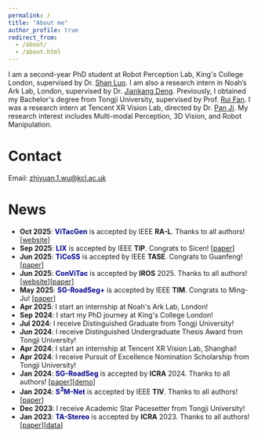```yaml
---
permalink: /
title: "About me"
author_profile: true
redirect_from: 
  - /about/
  - /about.html
---
```


I am a second-year PhD student at Robot Perception Lab, King's College London, supervised by Dr. [Shan Luo](https://shanluo.github.io/). I am also a research intern in Noah’s Ark Lab, London, supervised by Dr. [Jiankang Deng](https://jiankangdeng.github.io/). Previously, I obtained my Bachelor's degree from Tongji University, supervised by Prof. [Rui Fan](https://www.ruirangerfan.com/). I was a research intern at Tencent XR Vision Lab, directed by Dr. [Pan Ji](https://panji530.github.io/). My research interest includes Multi-modal Perception, 3D Vision, and Robot Manipulation.

Contact
======
Email: [zhiyuan.1.wu@kcl.ac.uk](zhiyuan.1.wu@kcl.ac.uk)

News
======
* **Oct 2025**: **<span style="color: darkblue;">ViTacGen</span>** is accepted by IEEE **RA-L**. Thanks to all authors! [[website](https://robot-perception-lab.github.io/vitacgen-website/)]
* **Sep 2025**: **<span style="color: darkblue;">LIX</span>** is accepted by IEEE **TIP**. Congrats to Sicen! [[paper](https://arxiv.org/pdf/2403.08215)]
* **Jun 2025**: **<span style="color: darkblue;">TiCoSS</span>** is accepted by IEEE **TASE**. Congrats to Guanfeng! [[paper](https://arxiv.org/pdf/2407.18038)]
* **Jun 2025**: **<span style="color: darkblue;">ConViTac</span>** is accepted by **IROS** 2025. Thanks to all authors! [[website](https://georgewuzy.github.io/ConViTac-website/)][[paper](https://arxiv.org/pdf/2506.20757)]
* **May 2025**: **<span style="color: darkblue;">SG-RoadSeg+</span>** is accepted by IEEE **TIM**. Congrats to Ming-Ju! [[paper](https://ieeexplore.ieee.org/abstract/document/11037419)]
* **Apr 2025**: I start an internship at Noah's Ark Lab, London!
* **Sep 2024**: I start my PhD journey at King's College London!
* **Jul 2024**: I receive Distinguished Graduate from Tongji University!
* **Jun 2024**: I receive Distinguished Undergraduate Thesis Award from Tongji University!
* **Apr 2024**: I start an internship at Tencent XR Vision Lab, Shanghai!
* **Apr 2024**: I receive Pursuit of Excellence Nomination Scholarship from Tongji University!
* **Jan 2024**: **<span style="color: darkblue;">SG-RoadSeg</span>** is accepted by **ICRA** 2024. Thanks to all authors! [[paper](https://www.ruirangerfan.com/pdf/icra2024_wu.pdf)][[demo](https://www.youtube.com/watch?v=WFHcpN8HPKI)]
* **Jan 2024**: **<span style="color: darkblue;">S<sup>3</sup>M-Net</span>** is accepted by IEEE **TIV**. Thanks to all authors! [[paper](https://arxiv.org/pdf/2401.11414)]
* **Dec 2023**: I receive Academic Star Pacesetter from Tongji University!
* **Jan 2023**: **<span style="color: darkblue;">TA-Stereo</span>** is accepted by **ICRA** 2023. Thanks to all authors! [[paper](https://www.ruirangerfan.com/pdf/icra2023_wu.pdf)][[data](https://mias.group/TA-Stereo/)]
